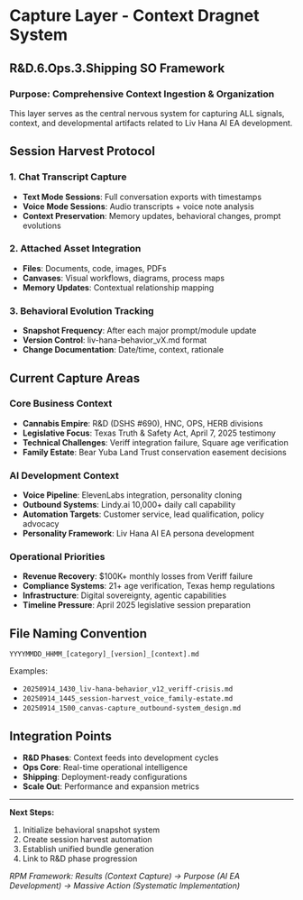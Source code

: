 # Capture Layer - Context Dragnet System
## R&D.6.Ops.3.Shipping SO Framework

### Purpose: Comprehensive Context Ingestion & Organization

This layer serves as the central nervous system for capturing ALL signals, context, and developmental artifacts related to Liv Hana AI EA development.

## Session Harvest Protocol

### 1. Chat Transcript Capture
- **Text Mode Sessions**: Full conversation exports with timestamps
- **Voice Mode Sessions**: Audio transcripts + voice note analysis
- **Context Preservation**: Memory updates, behavioral changes, prompt evolutions

### 2. Attached Asset Integration
- **Files**: Documents, code, images, PDFs
- **Canvases**: Visual workflows, diagrams, process maps
- **Memory Updates**: Contextual relationship mapping

### 3. Behavioral Evolution Tracking
- **Snapshot Frequency**: After each major prompt/module update
- **Version Control**: liv-hana-behavior_vX.md format
- **Change Documentation**: Date/time, context, rationale

## Current Capture Areas

### Core Business Context
- **Cannabis Empire**: R&D (DSHS #690), HNC, OPS, HERB divisions
- **Legislative Focus**: Texas Truth & Safety Act, April 7, 2025 testimony
- **Technical Challenges**: Veriff integration failure, Square age verification
- **Family Estate**: Bear Yuba Land Trust conservation easement decisions

### AI Development Context
- **Voice Pipeline**: ElevenLabs integration, personality cloning
- **Outbound Systems**: Lindy.ai 10,000+ daily call capability
- **Automation Targets**: Customer service, lead qualification, policy advocacy
- **Personality Framework**: Liv Hana AI EA persona development

### Operational Priorities
- **Revenue Recovery**: $100K+ monthly losses from Veriff failure
- **Compliance Systems**: 21+ age verification, Texas hemp regulations
- **Infrastructure**: Digital sovereignty, agentic capabilities
- **Timeline Pressure**: April 2025 legislative session preparation

## File Naming Convention
```
YYYYMMDD_HHMM_[category]_[version]_[context].md
```

Examples:
- `20250914_1430_liv-hana-behavior_v12_veriff-crisis.md`
- `20250914_1445_session-harvest_voice_family-estate.md`
- `20250914_1500_canvas-capture_outbound-system_design.md`

## Integration Points
- **R&D Phases**: Context feeds into development cycles
- **Ops Core**: Real-time operational intelligence
- **Shipping**: Deployment-ready configurations
- **Scale Out**: Performance and expansion metrics

---
**Next Steps:**
1. Initialize behavioral snapshot system
2. Create session harvest automation
3. Establish unified bundle generation
4. Link to R&D phase progression

*RPM Framework: Results (Context Capture) → Purpose (AI EA Development) → Massive Action (Systematic Implementation)*
